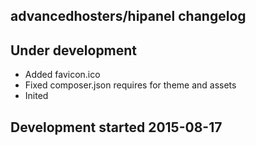 advancedhosters/hipanel changelog
---------------------------------

## Under development

- Added favicon.ico
- Fixed composer.json requires for theme and assets
- Inited

## Development started 2015-08-17

